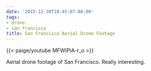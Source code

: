 ```yaml
---
date: '2015-12-30T18:45:07-08:00'
tags:
- drone
- san francisco
title: San Francisco Aerial Drone Footage
---
```


{{< paige/youtube MFWIPiA-r_o >}}

Aerial drone footage of San Francisco. Really interesting.
